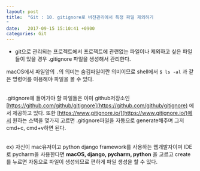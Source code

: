 ```yaml
---
layout: post
title:  "Git : 10. gitignore로 버전관리에서 특정 파일 제외하기
"
date:   2017-09-15 15:10:41 +0900
categories: Git
---
```




- git으로 관리되는 프로젝트에서 프로젝트에 관련없는 파일이나 제외하고 싶은 파일들이 있을 경우 .gitignore 파일을 생성해서 관리한다.

macOS에서 파일앞의 `.`의 의미는 숨김파일이란 의미이므로 shell에서 `$ ls -al` 과 같은 명령어를 이용해야 파일을 볼 수 있다.<br><br>

.gitignore에 들어가야 할 파일들은 이미 github저장소인 [https://github.com/github/gitignore](https://github.com/github/gitignore) 에서 제공하고 있다. 또한 [https://www.gitignore.io/](https://www.gitignore.io/)에서 원하는 스택을 몇가지 고르면 .gitignore파일을 자동으로 generate해주며 그저 cmd+c, cmd+v하면 된다. <br><br>

ex) 자신이 mac유저이고 python django framework를 사용하는 웹개발자이며 IDE로 pycharm을 사용한다면 **macOS, django, pycharm, python** 을 고르고 create를 누르면 자동으로 파일이 생성되므로 편하게 파일 생성을 할 수 있다.
